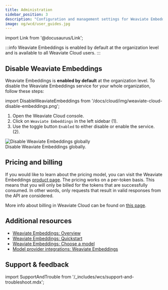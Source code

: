 ```yaml
---
title: Administration
sidebar_position: 3
description: "Configuration and management settings for Weaviate Embeddings service at the organization level."
image: og/wcd/user_guides.jpg
---
```


import Link from '@docusaurus/Link';


:::info
Weaviate Embeddings is enabled by default at the organization level and is available to all Weaviate Cloud users.
:::

## Disable Weaviate Embeddings

Weaviate Embeddings is **enabled by default** at the organization level. To disable the Weaviate Embeddings service for your whole organization, follow these steps:

import DisableWeaviateEmbeddings from '/docs/cloud/img/weaviate-cloud-disable-embeddings.png';

<div class="row">
  <div class="col col--4">
    <ol>
      <li>
        Open the <Link to="https://weaviate.io/go/console?utm_source=docs&utm_content=cloud">Weaviate Cloud console</Link>.
      </li>
      <li>
       Click on <code>Weaviate Embeddings</code> in the left sidebar (<span class="callout">1</span>).
      </li>
      <li>
       Use the toggle button <code>Enabled</code> to either disable or enable the service. (<span class="callout">2</span>).
      </li>
    </ol>
  </div>
  <div class="col col--8">
    <div class="card">
      <div class="card__image">
        <img src={DisableWeaviateEmbeddings} alt="Disable Weaviate Embeddings globally" />
      </div>
      <div class="card__body">Disable Weaviate Embeddings globally.</div>
    </div>
  </div>
</div>

<!-- TODO[g-despot] Update screenshot if necessary -->

## Pricing and billing

<!-- TODO[g-despot] Update link -->
If you would like to learn about the pricing model, you can visit the Weaviate Embeddings [product page](https://weaviate.io/product/embeddings).
The pricing works on a per-token basis. This means that you will only be billed for the tokens that are successfully consumed.
In other words, only requests that result in valid responses from the API are considered.

More info about billing in Weaviate Cloud can be found on [this page](/cloud/platform/billing).

## Additional resources

- [Weaviate Embeddings: Overview](/cloud/embeddings)
- [Weaviate Embeddings: Quickstart](/cloud/embeddings/quickstart)
- [Weaviate Embeddings: Choose a model](/cloud/embeddings/models)
- [Model provider integrations: Weaviate Embeddings](/weaviate/model-providers/weaviate/embeddings.md)

## Support & feedback

import SupportAndTrouble from '/_includes/wcs/support-and-troubleshoot.mdx';

<SupportAndTrouble />
